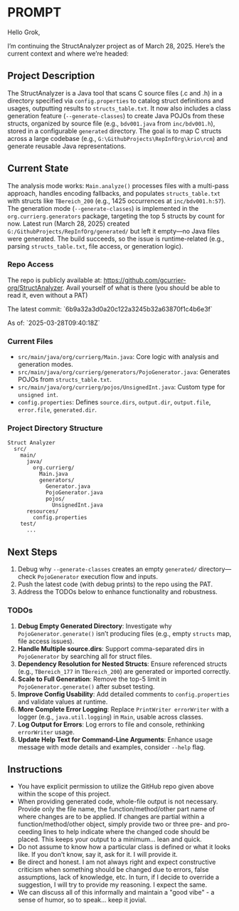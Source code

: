 # PROMPT

Hello Grok,

I’m continuing the StructAnalyzer project as of March 28, 2025. Here’s the current context and where we’re headed:

## Project Description

The StructAnalyzer is a Java tool that scans C source files (.c and .h) in a directory specified via `config.properties`
to catalog struct definitions and usages, outputting results to `structs_table.txt`. It now also includes a class
generation feature (`--generate-classes`) to create Java POJOs from these structs, organized by source file (e.g.,
`bdv001.java` from `inc/bdv001.h`), stored in a configurable `generated` directory. The goal is to map C structs across
a large codebase (e.g., `G:\GithubProjects\RepInfOrg\krio\rcm`) and generate reusable Java representations.

## Current State

The analysis mode works: `Main.analyze()` processes files with a multi-pass approach, handles encoding fallbacks, and
populates `structs_table.txt` with structs like `TBereich_200` (e.g., 1425 occurrences at `inc/bdv001.h:57`). The
generation mode (`--generate-classes`) is implemented in the `org.currierg.generators` package, targeting the top 5
structs by count for now. Latest run (March 28, 2025) created `G:/GithubProjects/RepInfOrg/generated/` but left it
empty—no Java files were generated. The build succeeds, so the issue is runtime-related (e.g., parsing
`structs_table.txt`, file access, or generation logic).

### Repo Access

The repo is publicly available at: https://github.com/gcurrier-org/StructAnalyzer. Avail yourself of what is there (you
should be able to read it, even without a PAT)

<tip>
    <p>The latest commit: `6b9a32a3d0a20c122a3245b32a63870f1c4b6e3f`</p>
    <p>As of: `2025-03-28T09:40:18Z`</p>
</tip>

### Current Files

- `src/main/java/org/currierg/Main.java`: Core logic with analysis and generation modes.
- `src/main/java/org/currierg/generators/PojoGenerator.java`: Generates POJOs from `structs_table.txt`.
- `src/main/java/org/currierg/pojos/UnsignedInt.java`: Custom type for `unsigned int`.
- `config.properties`: Defines `source.dirs`, `output.dir`, `output.file`, `error.file`, `generated.dir`.

### Project Directory Structure

```Plain Text
Struct Analyzer
  src/
    main/
      java/
        org.currierg/
          Main.java
          generators/
            Generator.java
            PojoGenerator.java
            pojos/
              UnsignedInt.java
      resources/
        config.properties
    test/
      ...
```

## Next Steps

1. Debug why `--generate-classes` creates an empty `generated/` directory—check `PojoGenerator` execution flow and
   inputs.
2. Push the latest code (with debug prints) to the repo using the PAT.
3. Address the TODOs below to enhance functionality and robustness.

### TODOs

1. **Debug Empty Generated Directory**: Investigate why `PojoGenerator.generate()` isn’t producing files (e.g., empty
   `structs` map, file access issues).
2. **Handle Multiple source.dirs**: Support comma-separated dirs in `PojoGenerator` by searching all for struct files.
3. **Dependency Resolution for Nested Structs**: Ensure referenced structs (e.g., `TBereich_177` in `TBereich_200`) are
   generated or imported correctly.
4. **Scale to Full Generation**: Remove the top-5 limit in `PojoGenerator.generate()` after subset testing.
5. **Improve Config Usability**: Add detailed comments to `config.properties` and validate values at runtime.
6. **More Complete Error Logging**: Replace `PrintWriter errorWriter` with a logger (e.g., `java.util.logging`) in
   `Main`, usable across classes.
7. **Log Output for Errors**: Log errors to file and console, rethinking `errorWriter` usage.
8. **Update Help Text for Command-Line Arguments**: Enhance usage message with mode details and examples, consider
   `--help` flag.

## Instructions

- You have explicit permission to utilize the GitHub repo given above within the scope of this project.
- When providing generated code, whole-file output is not necessary. Provide only the file name, the
  function/method/other part name of where changes are to be applied. If changes are partial within a
  function/method/other object, simply provide two or three pre- and pro-ceeding lines to help indicate where the
  changed code should be placed. This keeps your output to a minimum... lean and quick.
- Do not assume to know how a particular class is defined or what it looks like. If you don't know, say it, ask for it.
  I will provide it.
- Be direct and honest. I am not always right and expect constructive criticism when something should be changed due to
  errors, false assumptions, lack of knowledge, etc. In turn, if I decide to override a suggestion, I will try to
  provide my reasoning. I expect the same.
- We can discuss all of this informally and maintain a "good vibe" - a sense of humor, so to speak... keep it jovial.
